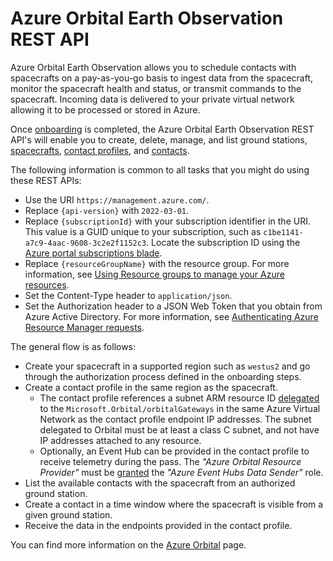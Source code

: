 # Azure Orbital Earth Observation REST API
Azure Orbital Earth Observation allows you to schedule contacts with spacecrafts on a pay-as-you-go basis to ingest data from the spacecraft, monitor the spacecraft health and status, or transmit commands to the spacecraft. Incoming data is delivered to your private virtual network allowing it to be processed or stored in Azure.

Once [onboarding](https://docs.microsoft.com/en-us/azure/orbital/orbital-preview) is completed, the Azure Orbital Earth Observation REST API's will enable you to create, delete, manage, and list ground stations, [spacecrafts](https://docs.microsoft.com/en-us/azure/orbital/register-spacecraft), [contact profiles](https://docs.microsoft.com/en-us/azure/orbital/contact-profile), and [contacts](https://docs.microsoft.com/en-us/azure/orbital/schedule-contact).

The following information is common to all tasks that you might do using these REST APIs:  
-   Use the URI `https://management.azure.com/`.
-   Replace `{api-version}` with `2022-03-01`.
-   Replace `{subscriptionId}` with your subscription identifier in the URI. This value is a GUID unique to your subscription, such as `c1be1141-a7c9-4aac-9608-3c2e2f1152c3`.  Locate the subscription ID using the [Azure portal subscriptions blade](https://portal.azure.com/#blade/Microsoft_Azure_Billing/SubscriptionsBlade).
-   Replace `{resourceGroupName}` with the resource group. For more information, see [Using Resource groups to manage your Azure resources](https://azure.microsoft.com/documentation/articles/azure-preview-portal-using-resource-groups/).  
-   Set the Content-Type header to `application/json`.
-   Set the Authorization header to a JSON Web Token that you obtain from Azure Active Directory. For more information, see [Authenticating Azure Resource Manager requests](https://msdn.microsoft.com/library/azure/dn790557.aspx).


The general flow is as follows:
- Create your spacecraft in a supported region such as `westus2` and go through the authorization process defined in the onboarding steps.
- Create a contact profile in the same region as the spacecraft.
   - The contact profile references a subnet ARM resource ID [delegated](https://docs.microsoft.com/en-us/azure/virtual-network/manage-subnet-delegation) to the `Microsoft.Orbital/orbitalGateways` in the same Azure Virtual Network as the contact profile endpoint IP addresses. The subnet delegated to Orbital must be at least a class C subnet, and not have IP addresses attached to any resource.
   - Optionally, an Event Hub can be provided in the contact profile to receive telemetry during the pass. The *"Azure Orbital Resource Provider"* must be [granted](https://docs.microsoft.com/en-us/azure/event-hubs/authorize-access-azure-active-directory) the *"Azure Event Hubs Data Sender"* role.
- List the available contacts with the spacecraft from an authorized ground station.
- Create a contact in a time window where the spacecraft is visible from a given ground station.
- Receive the data in the endpoints provided in the contact profile.

You can find more information on the [Azure Orbital](https://azure.microsoft.com/en-us/services/orbital/) page.
